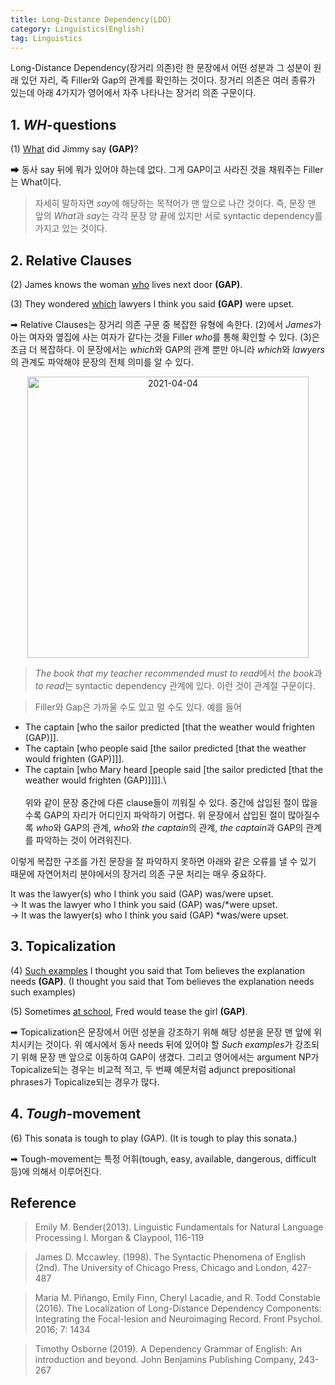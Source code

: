 ```yaml
---
title: Long-Distance Dependency(LDD)
category: Linguistics(English)
tag: Linguistics
---
```

Long-Distance Dependency(장거리 의존)란 한 문장에서 어떤 성분과 그 성분이 원래 있던 자리, 즉 Filler와 Gap의 관계를 확인하는 것이다. 장거리 의존은 여러 종류가 있는데 아래 4가지가 영어에서 자주 나타나는 장거리 의존 구문이다.

## 1. *WH*-questions

(1) <U>What</U> did Jimmy say **(GAP)**?

&#10145; 동사 say 뒤에 뭐가 있어야 하는데 없다. 그게 GAP이고 사라진 것을 채워주는 Filler는 What이다.

> 자세히 말하자면 *say*에 해당하는 목적어가 맨 앞으로 나간 것이다. 즉, 문장 맨 앞의 *What*과 *say*는 각각 문장 양 끝에 있지만 서로 syntactic dependency를 가지고 있는 것이다.

## 2. Relative Clauses

(2) James knows the woman <U>who</U> lives next door **(GAP)**.

(3) They wondered <U>which</U> lawyers I think you said **(GAP)** were upset.

&#10145; Relative Clauses는 장거리 의존 구문 중 복잡한 유형에 속한다. (2)에서 *James*가 아는 여자와 옆집에 사는 여자가 같다는 것을 Filler *who*를 통해 확인할 수 있다. (3)은 조금 더 복잡하다. 이 문장에서는 *which*와 GAP의 관계 뿐만 아니라 *which*와 *lawyers*의 관계도 파악해야 문장의 전체 의미를 알 수 있다.

<center><img width="450" alt="2021-04-04" src="https://user-images.githubusercontent.com/53667002/113497900-07bb6080-9543-11eb-8ff4-40e8c1715da8.png"></center>


> *The book that my teacher recommended must to read*에서 *the book*과 *to read*는 syntactic dependency 관계에 있다. 이런 것이 관계절 구문이다.

> Filler와 Gap은 가까울 수도 있고 멀 수도 있다. 예를 들어<br>  
- The captain \[who the sailor predicted \[that the weather would frighten (GAP)]].  
- The captain \[who people said \[the sailor predicted \[that the weather would frighten (GAP)]]].  
- The captain \[who Mary heard \[people said \[the sailor predicted \[that the weather would frighten (GAP)]]]].\  
<br>위와 같이 문장 중간에 다른 clause들이 끼워질 수 있다. 중간에 삽입된 절이 많을수록 GAP의 자리가 어디인지 파악하기 어렵다. 위 문장에서 삽입된 절이 많아질수록 *who*와 GAP의 관계, *who*와 *the captain*의 관계, *the captain*과 GAP의 관계를 파악하는 것이 어려워진다.

이렇게 복잡한 구조를 가진 문장을 잘 파악하지 못하면 아래와 같은 오류를 낼 수 있기 때문에 자연어처리 분야에서의 장거리 의존 구문 처리는 매우 중요하다.

It was the lawyer(s) who I think you said (GAP) was/were upset.  
-> It was the lawyer who I think you said (GAP) was/*were upset.  
-> It was the lawyer(s) who I think you said (GAP) *was/were upset.  

## 3. Topicalization

(4) <U>Such examples</U> I thought you said that Tom believes the explanation needs **(GAP)**. (I thought you said that Tom believes the explanation needs such examples)

(5) Sometimes <U>at school</U>, Fred would tease the girl **(GAP)**.

&#10145; Topicalization은 문장에서 어떤 성분을 강조하기 위해 해당 성분을 문장 맨 앞에 위치시키는 것이다. 위 예시에서 동사 needs 뒤에 있어야 할 *Such examples*가 강조되기 위해 문장 맨 앞으로 이동하여 GAP이 생겼다. 그리고 영어에서는 argument NP가 Topicalize되는 경우는 비교적 적고, 두 번째 예문처럼 adjunct prepositional phrases가 Topicalize되는 경우가 많다.

## 4. *Tough*-movement

(6) This sonata is tough to play (GAP). (It is tough to play this sonata.)

&#10145; Tough-movement는 특정 어휘(tough, easy, available, dangerous, difficult 등)에 의해서 이루어진다.


## Reference

> Emily M. Bender(2013). Linguistic Fundamentals for Natural Language Processing I. Morgan & Claypool, 116-119

> James D. Mccawley. (1998). The Syntactic Phenomena of English (2nd). The University of Chicago Press, Chicago and London, 427-487

> Maria M. Piñango, Emily Finn, Cheryl Lacadie, and R. Todd Constable (2016). The Localization of Long-Distance Dependency Components: Integrating the Focal-lesion and Neuroimaging Record. Front Psychol. 2016; 7: 1434

> Timothy Osborne (2019). A Dependency Grammar of English: An introduction and beyond. John Benjamins Publishing Company, 243-267
